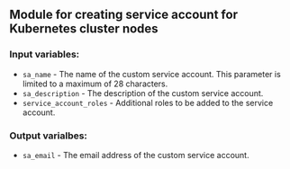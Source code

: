 ## Module for creating service account for Kubernetes cluster nodes

### Input variables:
- `sa_name` - The name of the custom service account. This parameter is limited to a maximum of 28 characters.
- `sa_description` - The description of the custom service account.
- `service_account_roles` - Additional roles to be added to the service account.

### Output varialbes:
- `sa_email` - The email address of the custom service account.
